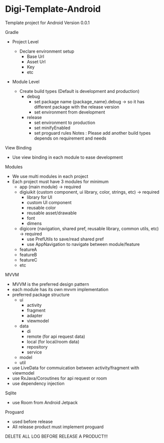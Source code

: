 # Digi-Template-Android
Template project for Android Version 0.0.1

Gradle
- Project Level
    - Declare environment setup
        - Base Url
        - Asset Url
        - Key
        - etc

- Module Level
    - Create build types (Default is development and production)
        - debug
            - set package name {package_name}.debug -> so it has different package with the release version
            - set environment from development
        - release
            - set environment to production
            - set minifyEnabled
            - set proguard rules
Notes : Please add another build types depends on requirement and needs

View Binding
- Use view binding in each module to ease development

Modules
- We use multi modules in each project
- Each project must have 3 modules for minimum
    - app (main module) -> required
    - digiuikit (custom component, ui library, color, strings, etc) -> required
        - library for UI
        - custom UI component
        - reusable color
        - reusable asset/drawable
        - font
        - dimens
    - digicore (navigation, shared pref, reusable library, common utils, etc) -> required
        - use PrefUtils to save/read shared pref
        - use AppNavigation to navigate between module/feature
    - featureA
    - featureB
    - featureC
    - etc

MVVM
- MVVM is the preferred design pattern
- each module has its own mvvm implementation
- preferred package structure
    - ui
        - activity
        - fragment
        - adapter
        - viewmodel
    - data
        - di
        - remote (for api request data)
        - local (for local/room data)
        - repository
        - service
    - model
    - util
- use LiveData for commuication between activity/fragment with viewmodel
- use RxJava/Coroutines for api request or room
- use dependency injection

Sqlite
- use Room from Android Jetpack

Proguard
- used before release
- All release product must implement proguard

DELETE ALL LOG BEFORE RELEASE A PRODUCT!!!
